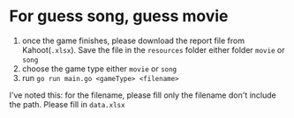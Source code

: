 # For guess song, guess movie

1. once the game finishes, please download the report file from Kahoot(`.xlsx`). Save the file in the `resources` folder either folder `movie` or `song`
2. choose the game type either `movie` or `song`
3. run `go run main.go <gameType> <filename>`

I've noted this: for the filename, please fill only the filename don't include the path. Please fill in `data.xlsx`
